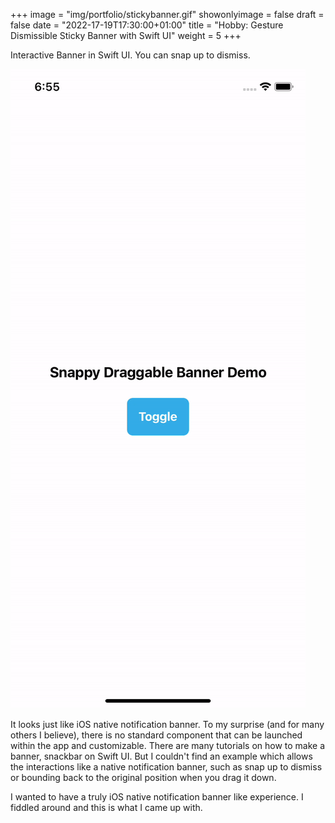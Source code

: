 +++
image = "img/portfolio/stickybanner.gif"
showonlyimage = false
draft = false
date = "2022-17-19T17:30:00+01:00"
title = "Hobby: Gesture Dismissible Sticky Banner with Swift UI"
weight = 5
+++

Interactive Banner in Swift UI. You can snap up to dismiss.

<!--more-->

![snappy banner gif](/img/portfolio/stickybanner.gif)

It looks just like iOS native notification banner. To my surprise (and for many others I believe), there is no standard component that can be launched within the app and customizable. There are many tutorials on how to make a banner, snackbar on Swift UI. But I couldn't find an example which allows the interactions like a native notification banner, such as snap up to dismiss or bounding back to the original position when you drag it down.

I wanted to have a truly iOS native notification banner like experience. I fiddled around and this is what I came up with. 